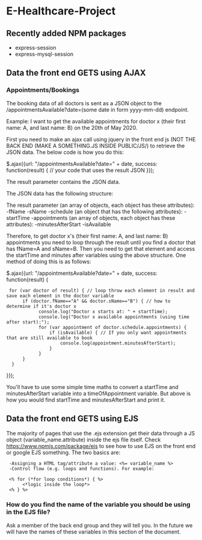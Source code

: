 # E-Healthcare-Project

## Recently added NPM packages

- express-session
- express-mysql-session

## Data the front end GETS using AJAX

### Appointments/Bookings

The booking data of all doctors is sent as a JSON object to the /appointmentsAvailable?date=(some date in form yyyy-mm-dd) endpoint. 

Example: I want to get the available appointments for doctor x (their first name: A, and last name: B) on the 20th of May 2020.

First you need to make an ajax call using jquery in the front end js (NOT THE BACK END (MAKE A SOMETHING.JS INSIDE PUBLIC/JS/) to retrieve the JSON data. The below code is how you do this:

$.ajax({url: "/appointmentsAvailable?date=" + date, success: function(result) {
     // your code that uses the result JSON
}});

The result parameter contains the JSON data.

The JSON data has the following structure:

The result parameter (an array of objects, each object has these attributes):
  -fName
  -sName
  -schedule (an object that has the following attributes):
      -startTime
      -appointments (an array of objects, each object has these attributes):
          -minutesAfterStart
          -isAvailable
          
Therefore, to get doctor x's (their first name: A, and last name: B) appointments you need to loop through the result until you find a doctor that has fName=A and sName=B. Then you need to get that element and access the startTime and minutes after variables using the above structure. One method of doing this is as follows:

$.ajax({url: "/appointmentsAvailable?date=" + date, success: function(result) {

     for (var doctor of result) { // loop throw each element in result and save each element in the doctor variable
          if (doctor.fName=="A" && doctor.sName=="B") { // how to determine if it's doctor x
                console.log("Doctor x starts at: " + startTime);
                console.log("Doctor x available appointments (using time after start):");
                for (var appointment of doctor.schedule.appointments) {
                    if (isAvailable) { // If you only want appointments that are still available to book
                        console.log(appointment.minutesAfterStart);
                    }
                }
          }
      } 
}});
          
You'll have to use some simple time maths to convert a startTime and minutesAfterStart variable into a timeOfAppointment variable. But above is how you would find startTime and minutesAfterStart and print it.

## Data the front end GETS using EJS

The majority of pages that use the .ejs extension get their data through a JS object (variable_name.attribute) inside the ejs file itself. Check https://www.npmjs.com/package/ejs to see how to use EJS on the front end or google EJS something. The two basics are:
     
     -Assigning a HTML tag/attribute a value: <%= variable_name %>
     -Control flow (e.g. loops and functions). For example: 
     
     <% for (*for loop conditions*) { %>
          <*logic inside the loop*>
     <% } %>
                                                            
### How do you find the name of the variable you should be using in the EJS file? 
Ask a member of the back end group and they will tell you. In the future we will have the names of these variables in this section of the document. 
                                               
